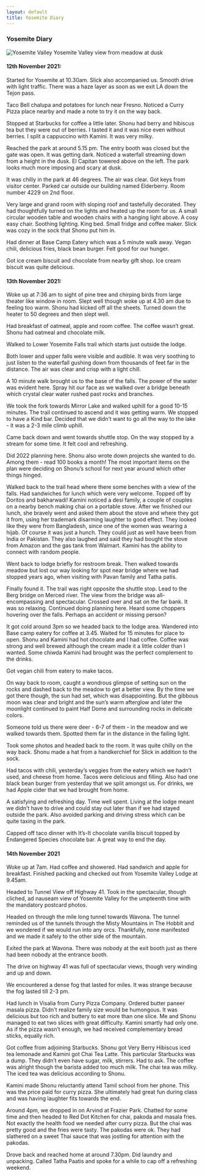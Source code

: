 ```yaml
---
layout: default
title: Yosemite Diary
---
```


### Yosemite Diary

![Yosemite Valley](../../../img/yosemite.jpg)
<span class="credit">Yosemite Valley view from meadow at dusk</span>


#### 12th November 2021:

Started for Yosemite at 10.30am. Slick also accompanied us. Smooth drive with light traffic. There was a haze layer as soon as we exit LA down the Tejon pass. 

Taco Bell chalupa and potatoes for lunch near Fresno. Noticed a Curry Pizza place nearby and made a note to try it on the way back. 

Stopped at Starbucks for coffee a little later. Shonu had berry and hibiscus tea but they were out of berries. I tasted it and it was nice even without berries. I split a cappuccino with Kamini. It was very milky. 

Reached the park at around 5.15 pm. The  entry booth was closed but the gate was open. It was getting dark. Noticed a waterfall streaming down from a height in the dusk. El Capitan towered above on the left. The park looks much more imposing and scary at dusk. 

It was chilly in the park at 46 degrees. The air was clear. Got keys from visitor center. Parked car outside our building named Elderberry. Room number 4229 on 2nd floor. 

Very large and grand room with sloping roof and tastefully decorated. They had thoughtfully turned on the lights and heated up the room for us. A small circular wooden table and wooden chairs with a hanging light above. A cosy easy chair. Soothing lighting. King bed. Small fridge and coffee maker. Slick was cozy in the sock that Shonu put him in.

Had dinner at Base Camp Eatery which was a 5 minute walk away. Vegan chili, delicious fries, black bean burger. Felt good for our hunger. 

Got ice cream biscuit and chocolate from nearby gift shop. 
Ice cream biscuit was quite delicious. 

#### 13th November 2021:

Woke up at 7:36 am to sight of pine tree and chirping birds from large theater like window in room. Slept well though woke up at 4.30 am due to feeling too warm. Shonu had kicked off all the sheets. Turned down the heater to 50 degrees and then slept well. 

Had breakfast of oatmeal, apple and room coffee. The coffee wasn’t great. Shonu had oatmeal and chocolate milk. 

Walked to Lower Yosemite Falls trail which starts just outside the lodge. 

Both lower and upper falls were visible and audible. It was very soothing to just listen to the waterfall gushing down from thousands of feet far in the distance. The air was clear and crisp with a light chill. 

A 10 minute walk brought us to the base of the falls. The power of the water was evident here. Spray hit our face as we walked over a bridge beneath which crystal clear water rushed past rocks and branches. 

We took the fork towards Mirror Lake and walked uphill for a good 10-15 minutes. The trail continued to ascend and it was getting warm. We stopped to have a Kind bar. Decided that we didn’t want to go all the way to the lake - it was a 2-3 mile climb uphill. 

Came back down and went towards shuttle stop. On the way stopped by a stream for some time. It felt cool and refreshing. 

Did 2022 planning here. Shonu also wrote down projects she wanted to do. Among them - read 100 books a month! The most important items on the plan were deciding on Shonu’s school for next year around which other things hinged. 

Walked back to the trail head where there some benches with a view of the falls. Had sandwiches for lunch which were very welcome. Topped off by Doritos and bakharwadi! Kamini noticed a desi family, a couple of couples on a nearby bench making chai on a portable stove. After we finished our lunch, she bravely went and asked them about the stove and where they got it from, using her trademark disarming laughter to good effect. They looked like they were from Bangladesh, since one of the women was wearing a hijab. Of course it was just a hunch. They could just as well have been from India or Pakistan. They also laughed and said they had bought the stove from Amazon and the gas tank from Walmart. Kamini has the ability to connect with random people. 

Went back to lodge briefly for restroom break. Then walked towards meadow but lost our way looking for spot near bridge where we had stopped years ago, when visiting with Pavan family and Tatha patis. 

Finally found it. The trail was right opposite the shuttle stop. Lead to the Berg bridge on Merced river. The view from the bridge was all-encompassing and spectacular. Crossed over and sat on the far bank. It was so relaxing. Continued doing planning here. Heard some choppers hovering over the falls. Perhaps an accident or missing person?

It got cold around 3pm so we headed back to the lodge area. Wandered into Base camp eatery for coffee at 3.45. Waited for 15 minutes for place to open. Shonu and Kamini had hot chocolate and I had coffee. Coffee was strong and well brewed although the cream made it a little colder than I wanted. Some chiwda Kamini had brought was the perfect complement to the drinks. 

Got vegan chili from eatery to make tacos. 

On way back to room, caught a wondrous glimpse of setting sun on the rocks and dashed back to the meadow to get a better view. By the time we got there though, the sun had set, which was disappointing. But the gibbous moon was clear and bright and the sun’s warm afterglow and later the moonlight continued to paint Half Dome and surrounding rocks in delicate colors. 

Someone told us there were deer - 6-7 of them - in the meadow and we walked towards them. Spotted them far in the distance in the failing light. 

Took some photos and headed back to the room. It was quite chilly on the way back. Shonu made a hat from a handkerchief for Slick in addition to the sock. 

Had tacos with chili, yesterday’s veggies from the eatery which we hadn’t used, and cheese from home. Tacos were delicious and filling. Also had one black bean burger from yesterday that we split amongst us. For drinks, we had Apple cider that we had brought from home.  

A satisfying and refreshing day. Time well spent. Living at the lodge meant we didn’t have to drive and could stay out later than if we had stayed outside the park. Also avoided parking and driving stress which can be quite taxing in the park. 

Capped off taco dinner with It’s-It chocolate vanilla biscuit topped by Endangered Species chocolate bar. A great way to end the day. 

#### 14th November 2021

Woke up at 7am. Had coffee and showered. Had sandwich and apple for breakfast. Finished packing and checked out from Yosemite Valley Lodge at 9.45am. 

Headed to Tunnel View off Highway 41. Took in the spectacular, though cliched, ad nauseam view of Yosemite Valley for the umpteenth time with the mandatory postcard photos. 

Headed on through the mile long tunnel towards Wavona. The tunnel reminded us of the tunnels through the Misty Mountains in The Hobbit and we wondered if we would run into any orcs. Thankfully, none manifested and we made it safely to the other side of the mountain. 

Exited the park at Wavona. There was nobody at the exit booth just as there had been nobody at the entrance booth. 

The drive on highway 41 was full of  spectacular views, though very winding and up and down. 

We encountered a dense fog that lasted for miles. It was strange because the fog lasted till 2-3 pm. 

Had lunch in Visalia from Curry Pizza Company. Ordered butter paneer masala pizza. Didn't realize family size would be humongous. It was delicious but too rich and buttery to eat more than one slice. Me and Shonu managed to eat two slices with great difficulty. Kamini smartly had only one. As if the pizza wasn’t enough, we had received complementary bread sticks, equally rich. 

Got coffee from adjoining Starbucks. Shonu got Very Berry Hibiscus iced tea lemonade and Kamini got Chai Tea Latte. This particular Starbucks was a dump. They didn’t even have sugar, milk, stirrers. Had to ask. The coffee was alright though the barista added too much milk. The chai tea was milky. The iced tea was delicious according to Shonu. 

Kamini made Shonu reluctantly attend Tamil school from her phone. This was the price paid for curry pizza. She ultimately had great fun during class and was having laughter fits towards the end. 

Around 4pm, we dropped in on Arvind at Frazier Park. Chatted for some time and then headed to Red Dot Kitchen for chai, pakoda and masala fries. Not exactly the health food we needed after curry pizza. But the chai was pretty good and the fries were tasty. The pakodas were ok. They had slathered on a sweet Thai sauce that was jostling for attention with the pakodas. 

Drove back and reached home at around 7.30pm. Did laundry and unpacking. Called Tatha Paatis and spoke for a while to cap off a refreshing weekend. 

